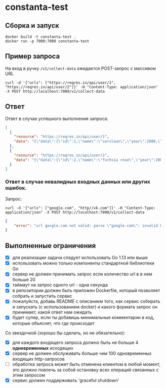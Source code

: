 # constanta-test


## Сборка и запуск
```
docker build -t constanta-test .
docker run -p 7000:7000 constanta-test
```
## Пример запроса
На вход в ручку `/v1/collect-data` ожидается POST-запрос с массивом URL
```
curl -d '{"urls": ["https://reqres.in/api/user/1", "https://reqres.in/api/user/2"]}' -H "Content-Type: application/json" -X POST http://localhost:7000/v1/collect-data
```
## Ответ
Ответ в случае успешного выполнения запроса:
```json
[
  {
    "resource": "https://reqres.in/api/user/1",
    "data": "{\"data\":{\"id\":1,\"name\":\"cerulean\",\"year\":2000,\"color\":\"#98B2D1\",\"pantone_value\":\"15-4020\"},\"support\":{\"url\":\"https://reqres.in/#support-heading\",\"text\":\"To keep ReqRes free, contributions towards server costs are appreciated!\"}}"
  },
  {
    "resource": "https://reqres.in/api/user/2",
    "data": "{\"data\":{\"id\":2,\"name\":\"fuchsia rose\",\"year\":2001,\"color\":\"#C74375\",\"pantone_value\":\"17-2031\"},\"support\":{\"url\":\"https://reqres.in/#support-heading\",\"text\":\"To keep ReqRes free, contributions towards server costs are appreciated!\"}}"
  }
]
```
### Ответ в случае невалидных входных данных или других ошибок.
Запрос:
```
curl -d '{"urls": ["google.com", "http//vk.com"]}' -H "Content-Type: application/json" -X POST http://localhost:7000/v1/collect-data
```
````json
{
    "error": "url google.com not valid: parse \"google.com\": invalid URI for request; url http//vk.com not valid: parse \"http//vk.com\": invalid URI for request"
}
````
## Выполненные ограничения
-  [x] для реализации задачи следует использовать Go 1.13 или выше
-  [x] использовать можно только компоненты стандартной библиотеки Go
-  [x] сервер не должен принимать запрос если количество url в в нем больше 20
-  [x] таймаут на запрос одного url - одна секунда
-  [x] в репозитории должен быть приложен Dockerfile, который позволяет собрать и запустить сервис
-  [x] пожалуйста, добавь README с описанием того, как сервис собирать и запускать (с использованием docker) и какого формата запрос он принимает, какой ответ нам ожидать
-  [x] будет супер, если ты добавишь минимальные комментарии в код, которые объяснят, что где происходит

Со звездочкой (хорошо бы сделать, но не обязательно):

- [x] для каждого входящего запроса должно быть не больше 4 **одновременных** исходящих
- [x] сервер не должен обслуживать больше чем 100 одновременных входящих http-запросов
- [ ] обработка запроса может быть отменена клиентом в любой момент, это должно повлечь за собой остановку всех операций связанных с этим запросом 
- [x] сервис должен поддерживать 'graceful shutdown'
